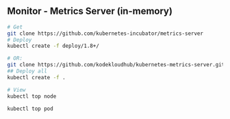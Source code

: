 ## Monitor - Metrics Server (in-memory)

```bash
# Get
git clone https://github.com/kubernetes-incubator/metrics-server
# Deploy
kubectl create -f deploy/1.8+/

# OR:
git clone https://github.com/kodekloudhub/kubernetes-metrics-server.git
## Deploy all
kubectl create -f .

# View
kubectl top node

kubectl top pod
```
